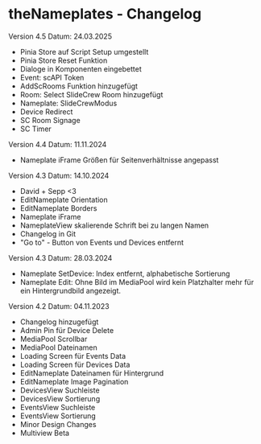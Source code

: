 # theNameplates - Changelog

Version 4.5
Datum: 24.03.2025
- Pinia Store auf Script Setup umgestellt
- Pinia Store Reset Funktion
- Dialoge in Komponenten eingebettet
- Event: scAPI Token
- AddScRooms Funktion hinzugefügt
- Room: Select SlideCrew Room hinzugefügt
- Nameplate: SlideCrewModus
- Device Redirect
- SC Room Signage
- SC Timer

Version 4.4
Datum: 11.11.2024
- Nameplate iFrame Größen für Seitenverhältnisse angepasst

Version 4.3
Datum: 14.10.2024
- David + Sepp <3
- EditNameplate Orientation
- EditNameplate Borders
- Nameplate iFrame
- NameplateView skalierende Schrift bei zu langen Namen
- Changelog in Git
- "Go to" - Button von Events und Devices entfernt

Version 4.3
Datum: 28.03.2024
- Nameplate SetDevice: Index entfernt, alphabetische Sortierung
- Nameplate Edit: Ohne Bild im MediaPool wird kein Platzhalter mehr für ein Hintergrundbild angezeigt.  

Version 4.2
Datum: 04.11.2023
- Changelog hinzugefügt
- Admin Pin für Device Delete
- MediaPool Scrollbar
- MediaPool Dateinamen
- Loading Screen für Events Data
- Loading Screen für Devices Data
- EditNameplate Dateinamen für Hintergrund
- EditNameplate Image Pagination
- DevicesView Suchleiste
- DevicesView Sortierung
- EventsView Suchleiste
- EventsView Sortierung
- Minor Design Changes
- Multiview Beta
